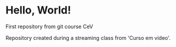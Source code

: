 # Hello, World!
 First repository from git course CeV

Repository created during a streaming class from 'Curso em vídeo'.